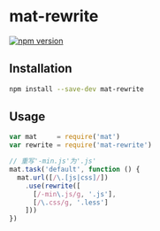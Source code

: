 # mat-rewrite

[![npm version](https://badge.fury.io/js/mat-rewrite.svg)](http://badge.fury.io/js/mat-rewrite)

## Installation

```sh
npm install --save-dev mat-rewrite
```

## Usage

```javascript
var mat     = require('mat')
var rewrite = require('mat-rewrite')

// 重写'-min.js'为'.js'
mat.task('default', function () {
  mat.url([/\.[js|css]/])
    .use(rewrite([
      [/-min\.js/g, '.js'],
      [/\.css/g, '.less']
    ]))
})
```
